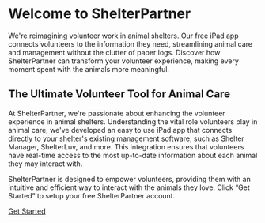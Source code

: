 # Welcome to ShelterPartner

We're reimagining volunteer work in animal shelters. Our free iPad app connects volunteers to the information they need, streamlining animal care and management without the clutter of paper logs. Discover how ShelterPartner can transform your volunteer experience, making every moment spent with the animals more meaningful.

## The Ultimate Volunteer Tool for Animal Care

At ShelterPartner, we're passionate about enhancing the volunteer experience in animal shelters. Understanding the vital role volunteers play in animal care, we've developed an easy to use iPad app that connects directly to your shelter's existing management software, such as Shelter Manager, ShelterLuv, and more. This integration ensures that volunteers have real-time access to the most up-to-date information about each animal they may interact with.

ShelterPartner is designed to empower volunteers, providing them with an intuitive and efficient way to interact with the animals they love. Click “Get Started” to setup your free ShelterPartner account.

[Get Started](https://shelterpartner.org/new-shelter)
